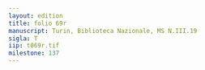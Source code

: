 ```yaml
---
layout: edition
title: folio 69r
manuscript: Turin, Biblioteca Nazionale, MS N.III.19
sigla: T
iip: t069r.tif
milestone: 137
---
```

